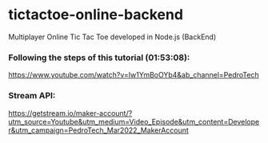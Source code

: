 # tictactoe-online-backend
Multiplayer Online Tic Tac Toe developed in Node.js (BackEnd)

### Following the steps of this tutorial (01:53:08):
https://www.youtube.com/watch?v=Iw1YmBoOYb4&ab_channel=PedroTech

### Stream API:
https://getstream.io/maker-account/?utm_source=Youtube&utm_medium=Video_Episode&utm_content=Developer&utm_campaign=PedroTech_Mar2022_MakerAccount